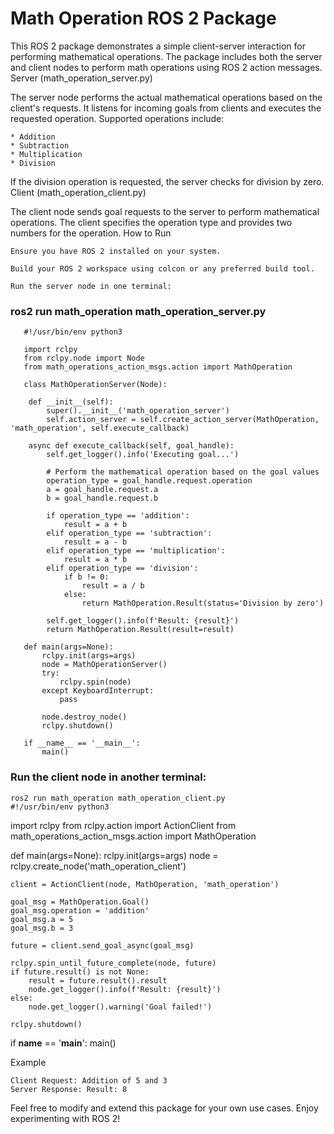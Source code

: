 # Math Operation ROS 2 Package

This ROS 2 package demonstrates a simple client-server interaction for performing mathematical operations. The package includes both the server and client nodes to perform math operations using ROS 2 action messages.
Server (math_operation_server.py)

The server node performs the actual mathematical operations based on the client's requests. It listens for incoming goals from clients and executes the requested operation. Supported operations include:

    * Addition
    * Subtraction
    * Multiplication
    * Division

If the division operation is requested, the server checks for division by zero.
Client (math_operation_client.py)

The client node sends goal requests to the server to perform mathematical operations. The client specifies the operation type and provides two numbers for the operation.
How to Run

    Ensure you have ROS 2 installed on your system.

    Build your ROS 2 workspace using colcon or any preferred build tool.

    Run the server node in one terminal:

### ros2 run math_operation math_operation_server.py

```
   #!/usr/bin/env python3

   import rclpy
   from rclpy.node import Node
   from math_operations_action_msgs.action import MathOperation

   class MathOperationServer(Node):

    def __init__(self):
        super().__init__('math_operation_server')
        self.action_server = self.create_action_server(MathOperation, 'math_operation', self.execute_callback)

    async def execute_callback(self, goal_handle):
        self.get_logger().info('Executing goal...')

        # Perform the mathematical operation based on the goal values
        operation_type = goal_handle.request.operation
        a = goal_handle.request.a
        b = goal_handle.request.b

        if operation_type == 'addition':
            result = a + b
        elif operation_type == 'subtraction':
            result = a - b
        elif operation_type == 'multiplication':
            result = a * b
        elif operation_type == 'division':
            if b != 0:
                result = a / b
            else:
                return MathOperation.Result(status='Division by zero')

        self.get_logger().info(f'Result: {result}')
        return MathOperation.Result(result=result)

   def main(args=None):
       rclpy.init(args=args)
       node = MathOperationServer()
       try:
           rclpy.spin(node)
       except KeyboardInterrupt:
           pass

       node.destroy_node()
       rclpy.shutdown()

   if __name__ == '__main__':
       main()

```
### Run the client node in another terminal:


    ros2 run math_operation math_operation_client.py
    #!/usr/bin/env python3

import rclpy
from rclpy.action import ActionClient
from math_operations_action_msgs.action import MathOperation

def main(args=None):
    rclpy.init(args=args)
    node = rclpy.create_node('math_operation_client')

    client = ActionClient(node, MathOperation, 'math_operation')

    goal_msg = MathOperation.Goal()
    goal_msg.operation = 'addition'
    goal_msg.a = 5
    goal_msg.b = 3

    future = client.send_goal_async(goal_msg)

    rclpy.spin_until_future_complete(node, future)
    if future.result() is not None:
        result = future.result().result
        node.get_logger().info(f'Result: {result}')
    else:
        node.get_logger().warning('Goal failed!')

    rclpy.shutdown()

if __name__ == '__main__':
    main()

Example

    Client Request: Addition of 5 and 3
    Server Response: Result: 8

Feel free to modify and extend this package for your own use cases. Enjoy experimenting with ROS 2!

